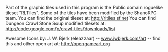 
Part of the graphic tiles used in this program is the Public domain roguelike tileset "RLTiles". Some of the tiles have been modified by the ShanoRPG team. You can find the original tileset at: http://rltiles.sf.net You can find Dungeon Crawl Stone Soup modified tilesets at: http://code.google.com/p/crawl-tiles/downloads/list


Awesome Icons by:
J. W. Bjerk (eleazzaar) -- www.jwbjerk.com/art -- find this and other open art at: http://opengameart.org